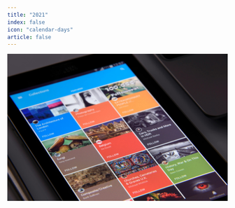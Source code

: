 ```yaml
---
title: "2021"
index: false
icon: "calendar-days"
article: false
---
```


![](/assets/image/news.jpg)

<Catalog hideHeading />
